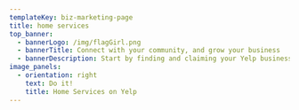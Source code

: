 ```yaml
---
templateKey: biz-marketing-page
title: home services
top_banner:
  - bannerLogo: /img/flagGirl.png
  - bannerTitle: Connect with your community, and grow your business
  - bannerDescription: Start by finding and claiming your Yelp business page for free, or add your business here
image_panels:
  - orientation: right
    text: Do it!
    title: Home Services on Yelp
---
```


